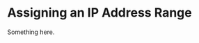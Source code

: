 [title]: # (Assigning an IP Address Range)
[tags]: # (XXX)
[priority]: # (2104)
# Assigning an IP Address Range
Something here.
